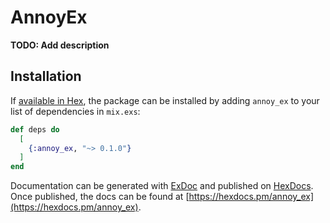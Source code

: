 # AnnoyEx

**TODO: Add description**

## Installation

If [available in Hex](https://hex.pm/docs/publish), the package can be installed
by adding `annoy_ex` to your list of dependencies in `mix.exs`:

```elixir
def deps do
  [
    {:annoy_ex, "~> 0.1.0"}
  ]
end
```

Documentation can be generated with [ExDoc](https://github.com/elixir-lang/ex_doc)
and published on [HexDocs](https://hexdocs.pm). Once published, the docs can
be found at [https://hexdocs.pm/annoy_ex](https://hexdocs.pm/annoy_ex).

